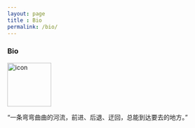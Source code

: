 ```yaml
---
layout: page
title : Bio
permalink: /bio/
---
```


<h3>Bio</h3>

<img src="{{site.url}}/pic/icon.png" width="100" height="100" alt="icon"/>

<p>“一条弯弯曲曲的河流，前进、后退、迂回，总能到达要去的地方。”</p>